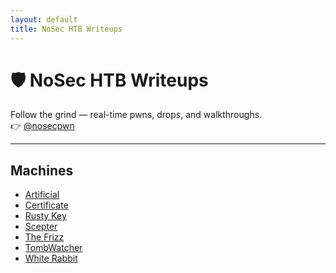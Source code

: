 ```yaml
---
layout: default
title: NoSec HTB Writeups
---
```


# 🛡️ NoSec HTB Writeups

Follow the grind — real-time pwns, drops, and walkthroughs.  
👉 [@nosecpwn](https://t.me/nosecpwn)

---

## Machines

- [Artificial](./htb-writeups/artificial/index.md)
- [Certificate](/htb-writeups/certificate)
- [Rusty Key](/htb-writeups/rusty_key)
- [Scepter](/htb-writeups/scepter)
- [The Frizz](/htb-writeups/the_frizz)
- [TombWatcher](/htb-writeups/tomb_watcher)
- [White Rabbit](/htb-writeups/white_rabbit)
